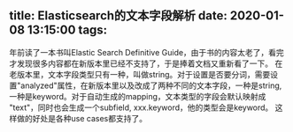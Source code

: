 title: Elasticsearch的文本字段解析
date: 2020-01-08 13:15:00
tags:
---

年前读了一本书叫Elastic Search Definitive Guide，由于书的内容太老了，看完才发现很多内容都在新版本里已经不支持了，于是捧着文档又重新看了一下。 在老版本里，文本字段类型只有一种，叫做string。对于设置是否要分词，需要设置"analyzed"属性，在新版本里以及改成了两种不同的文本字段，一种是string, 一种是keyword。对于自动生成的mapping，文本类型的字段会默认映射成 "text"，同时也会生成一个subfield, xxx.keyword，他的类型会是keyword。 这样做的好处是各种use cases都支持了。
